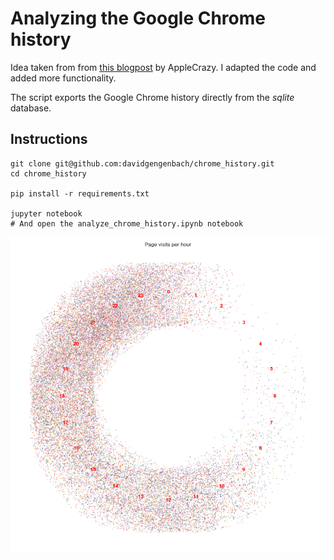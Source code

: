 # Analyzing the Google Chrome history
Idea taken from from [this blogpost](https://applecrazy.github.io/blog/posts/analyzing-browser-hist-using-python/) by AppleCrazy.
I adapted the code and added more functionality.

The script exports the Google Chrome history directly from the _sqlite_ database.

## Instructions
```shell
git clone git@github.com:davidgengenbach/chrome_history.git
cd chrome_history

pip install -r requirements.txt

jupyter notebook
# And open the analyze_chrome_history.ipynb notebook
```

![Visits per hour](data/visits_per_hour.png)